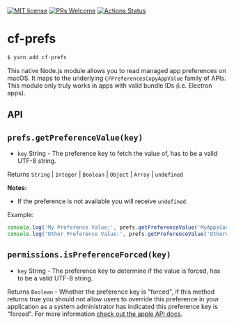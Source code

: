 [![MIT license](https://img.shields.io/badge/License-MIT-blue.svg)](https://lbesson.mit-license.org/)
 [![PRs Welcome](https://img.shields.io/badge/PRs-welcome-brightgreen.svg?style=flat-square)](http://makeapullrequest.com) [![Actions Status](https://github.com/MarshallOfSound/cf-prefs/workflows/Test/badge.svg)](https://github.com/MarshallOfSound/cf-prefs/actions)

# cf-prefs

```js
$ yarn add cf-prefs
```

This native Node.js module allows you to read managed app preferences on macOS.  It maps to the underlying `CFPreferencesCopyAppValue` family of APIs.  This module only truly works in apps with valid bundle IDs (i.e. Electron apps).

## API

## `prefs.getPreferenceValue(key)`

* `key` String - The preference key to fetch the value of, has to be a valid UTF-8 string.

Returns `String` | `Integer` | `Boolean` | `Object` | `Array` | `undefined`

**Notes:**
* If the preference is not available you will receive `undefined`.

Example:
```js
console.log('My Preference Value:', prefs.getPreferenceValue('MyAppsCoolPreference'))
console.log('Other Preference Value:', prefs.getPreferenceValue('OtherAppsCoolPreference', 'com.domain.otherapp'))
```

## `permissions.isPreferenceForced(key)`

* `key` String - The preference key to determine if the value is forced, has to be a valid UTF-8 string.

Returns `Boolean` - Whether the preference key is "forced", if this method returns true you should not allow users to override this preference in your application as a system administrator has indicated this preference key is "forced".  For more information [check out the apple API docs](https://developer.apple.com/documentation/corefoundation/1515521-cfpreferencesappvalueisforced?language=objc).
